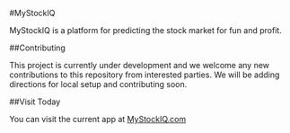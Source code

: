 #MyStockIQ

MyStockIQ is a platform for predicting the stock market for fun and profit.

##Contributing

This project is currently under development and we welcome any new contributions to this repository from interested parties. We will be adding directions for local setup and contributing soon.

##Visit Today

You can visit the current app at [MyStockIQ.com](http://mystockiq.com/ "MyStockIQ Website")

